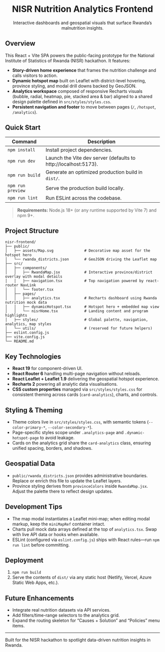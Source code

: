 <div align="center">

# NISR Nutrition Analytics Frontend

Interactive dashboards and geospatial visuals that surface Rwanda’s malnutrition insights.

</div>

## Overview

This React + Vite SPA powers the public-facing prototype for the National Institute of Statistics of Rwanda (NISR) hackathon. It features:

- **Story-driven home experience** that frames the nutrition challenge and calls visitors to action.
- **Dynamic hotspot map** built on Leaflet with district-level hovering, province styling, and modal drill downs backed by GeoJSON.
- **Analytics workspace** composed of responsive Recharts visuals (bubble, radial, heatmap, pie, stacked area & bar) aligned to a shared design palette defined in `src/styles/styles.css`.
- **Persistent navigation and footer** to move between pages (`/`, `/hotspot`, `/analytics`).

## Quick Start

| Command           | Description                                                     |
| ----------------- | --------------------------------------------------------------- |
| `npm install`     | Install project dependencies.                                   |
| `npm run dev`     | Launch the Vite dev server (defaults to http://localhost:5173). |
| `npm run build`   | Generate an optimized production build in `dist/`.              |
| `npm run preview` | Serve the production build locally.                             |
| `npm run lint`    | Run ESLint across the codebase.                                 |

> **Requirements:** Node.js 18+ (or any runtime supported by Vite 7) and npm 9+.

## Project Structure

```
nisr-frontend/
├── public/
│   ├── assets/Map.svg              # Decorative map asset for the hotspot hero
│   └── rwanda_districts.json       # GeoJSON driving the Leaflet map
├── src/
│   ├── components/
│   │   ├── RwandaMap.jsx           # Interactive province/district overlay with modal details
│   │   ├── navigation.tsx          # Top navigation powered by react-router NavLink
│   │   └── footer.tsx
│   ├── pages/
│   │   ├── analytics.tsx           # Recharts dashboard using Rwanda nutrition mock data
│   │   ├── dynamicHotspot.tsx      # Hotspot hero + embedded map view
│   │   └── nisrHome.tsx            # Landing content and program highlights
│   ├── styles/                     # Global palette, navigation, analytics, map styles
│   └── utils/                      # (reserved for future helpers)
├── eslint.config.js
├── vite.config.js
└── README.md
```

## Key Technologies

- **React 19** for component-driven UI.
- **React Router 6** handling multi-page navigation without reloads.
- **React Leaflet + Leaflet 1.9** delivering the geospatial hotspot experience.
- **Recharts 2** powering all analytic data visualisations.
- **CSS custom properties** managed via `src/styles/styles.css` for consistent theming across cards (`card-analytics`), charts, and controls.

## Styling & Theming

- Theme colors live in `src/styles/styles.css`, with semantic tokens (`--color-primary-*`, `--color-secondary-*`).
- Page-specific styles scope under `.analytics-page` and `.dynamic-hotspot-page` to avoid leakage.
- Cards on the analytics grid share the `card-analytics` class, ensuring unified spacing, borders, and shadows.

## Geospatial Data

- `public/rwanda_districts.json` provides administrative boundaries. Replace or enrich this file to update the Leaflet layers.
- Province styling derives from `provinceColors` inside `RwandaMap.jsx`. Adjust the palette there to reflect design updates.

## Development Tips

- The map modal instantiates a Leaflet mini-map; when editing modal markup, keep the `miniMapRef` container intact.
- Charts pull mock data arrays defined at the top of `analytics.tsx`. Swap with live API data or hooks when available.
- ESLint (configured via `eslint.config.js`) ships with React rules—run `npm run lint` before committing.

## Deployment

1. `npm run build`
2. Serve the contents of `dist/` via any static host (Netlify, Vercel, Azure Static Web Apps, etc.).

## Future Enhancements

- Integrate real nutrition datasets via API services.
- Add filters/time-range selectors to the analytics grid.
- Expand the routing skeleton for “Causes + Solution” and “Policies” menu items.

---

Built for the NISR hackathon to spotlight data-driven nutrition insights in Rwanda.
